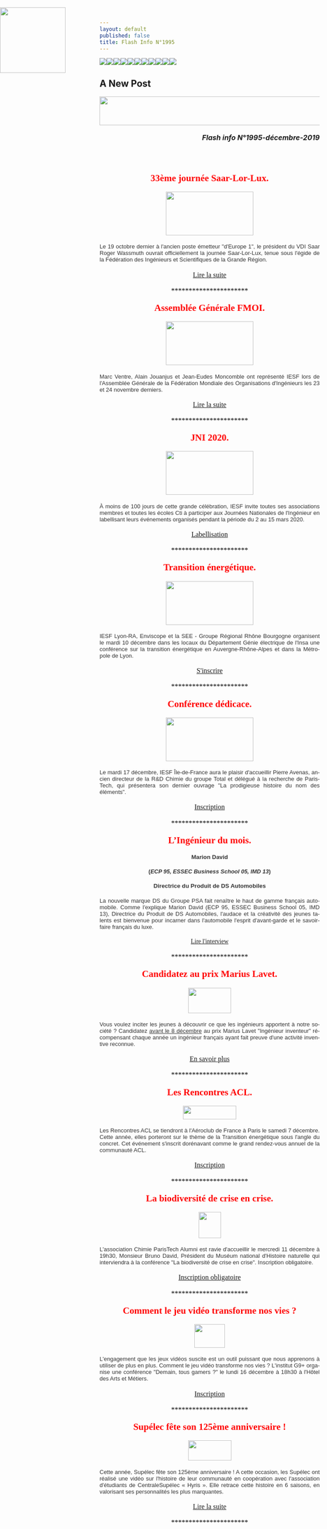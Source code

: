 ```yaml
---
layout: default
published: false
title: Flash Info N°1995
---
```

![]({{site.baseurl}}/media/Flash_Info_N%C2%B01995W_html_3cb8837c.png)![]({{site.baseurl}}/media/Flash_Info_N%C2%B01995W_html_3fdafb60.png)![]({{site.baseurl}}/media/Flash_Info_N%C2%B01995W_html_5e42b503.png)![]({{site.baseurl}}/media/Flash_Info_N%C2%B01995W_html_9b8bbff0.png)![]({{site.baseurl}}/media/Flash_Info_N%C2%B01995W_html_74ea28f8.jpg)![]({{site.baseurl}}/media/Flash_Info_N%C2%B01995W_html_29197c4f.png)![]({{site.baseurl}}/media/Flash_Info_N%C2%B01995W_html_135180c1.png)![]({{site.baseurl}}/media/Flash_Info_N%C2%B01995W_html_ad77f7c6.png)![]({{site.baseurl}}/media/Flash_Info_N%C2%B01995W_html_b96397d2.png)![]({{site.baseurl}}/media/Flash_Info_N%C2%B01995W_html_d59bc1c4.png)![]({{site.baseurl}}/media/Flash_Info_N%C2%B01995W_html_eddf1ba9.jpg)
## A New Post


</HEAD>
<BODY LANG="fr-FR" LINK="#0000ff" DIR="LTR">
<P ALIGN=CENTER STYLE="margin-bottom: 0.19in"><IMG SRC="/media/6250d2e9e2f5155a320c30d46f14d5d9_html_74ea28f8.jpg" NAME="Image 2" ALIGN=BOTTOM WIDTH=680 HEIGHT=66 BORDER=0></P>
<P ALIGN=RIGHT STYLE="margin-bottom: 0.19in"><FONT SIZE=3><I><B>Flash
info N°1995-décembre-2019</B></I></FONT></P>
<P ALIGN=CENTER STYLE="margin-bottom: 0.19in"><BR><BR>
</P>
<P ALIGN=CENTER STYLE="margin-bottom: 0.19in"><FONT COLOR="#ff0000"><FONT FACE="Engravers MT, serif"><FONT SIZE=4 STYLE="font-size: 16pt"><B>33ème
journée Saar-Lor-Lux.</B></FONT></FONT></FONT></P>
<P ALIGN=CENTER STYLE="margin-bottom: 0.19in"><IMG SRC="/media/6250d2e9e2f5155a320c30d46f14d5d9_html_5e42b503.png" NAME="Image 32" ALIGN=BOTTOM WIDTH=200 HEIGHT=100 BORDER=0></P>
<P ALIGN=JUSTIFY STYLE="margin-bottom: 0.19in"><FONT COLOR="#333333"><FONT FACE="Arial, serif"><FONT SIZE=2>Le
19 octobre dernier à l'ancien poste émetteur &quot;d'Europe 1&quot;,
le président du VDI Saar Roger Wassmuth ouvrait officiellement la
journée Saar-Lor-Lux, tenue sous l'égide de la Fédération des
Ingénieurs et Scientifiques de la Grande Région.</FONT></FONT></FONT></P>
<P ALIGN=CENTER STYLE="margin-bottom: 0.19in"><A HREF="https://www.iesf.fr/offres/gestion/actus_752_39284-1766/journee-saar-lor-lux.html"><FONT FACE="Calibri, serif"><FONT SIZE=3>Lire
la suite</FONT></FONT></A></P>
<P ALIGN=CENTER STYLE="margin-bottom: 0.19in"><FONT COLOR="#000000"><FONT FACE="Calibri, serif"><FONT SIZE=3>**********************</FONT></FONT></FONT></P>
<P ALIGN=CENTER STYLE="margin-bottom: 0.19in"><FONT COLOR="#ff0000"><FONT FACE="Engravers MT, serif"><FONT SIZE=4 STYLE="font-size: 16pt"><B>Assemblée
Générale FMOI.</B></FONT></FONT></FONT></P>
<P ALIGN=CENTER STYLE="margin-bottom: 0.19in"><IMG SRC="/media/6250d2e9e2f5155a320c30d46f14d5d9_html_3cb8837c.png" NAME="Image 31" ALIGN=BOTTOM WIDTH=200 HEIGHT=100 BORDER=0></P>
<P ALIGN=JUSTIFY STYLE="margin-bottom: 0.19in"><FONT COLOR="#333333"><FONT FACE="Arial, serif"><FONT SIZE=2>Marc
Ventre, Alain Jouanjus et Jean-Eudes Moncomble ont représenté IESF
lors de l'Assemblée Générale de la Fédération Mondiale des
Organisations d'Ingénieurs les 23 et 24 novembre derniers.</FONT></FONT></FONT></P>
<P ALIGN=CENTER STYLE="margin-bottom: 0.19in"><A HREF="https://www.iesf.fr/offres/gestion/actus_752_39300-1766/iesf-present-a-l-ag-de-la-fmoi.html"><FONT FACE="Calibri, serif"><FONT SIZE=3>Lire
la suite</FONT></FONT></A></P>
<P ALIGN=CENTER STYLE="margin-bottom: 0.19in"><FONT COLOR="#000000"><FONT FACE="Calibri, serif"><FONT SIZE=3>**********************</FONT></FONT></FONT></P>
<P ALIGN=CENTER STYLE="margin-bottom: 0.19in"><FONT COLOR="#ff0000"><FONT FACE="Engravers MT, serif"><FONT SIZE=4 STYLE="font-size: 16pt"><B>JNI
2020.</B></FONT></FONT></FONT></P>
<P ALIGN=CENTER STYLE="margin-bottom: 0.19in"><IMG SRC="/media/6250d2e9e2f5155a320c30d46f14d5d9_html_3fdafb60.png" NAME="Image 30" ALIGN=BOTTOM WIDTH=200 HEIGHT=100 BORDER=0></P>
<P ALIGN=JUSTIFY STYLE="margin-bottom: 0.19in"><FONT COLOR="#333333"><FONT FACE="Arial, serif"><FONT SIZE=2>À
moins de 100 jours de cette grande célébration, IESF invite toutes
ses associations membres et toutes les écoles Cti à participer aux
Journées Nationales de l'Ingénieur en labellisant leurs événements
organisés pendant la période du 2 au 15 mars 2020.</FONT></FONT></FONT></P>
<P ALIGN=CENTER STYLE="margin-bottom: 0.19in"><A HREF="http://jni.iesf.fr/"><FONT FACE="Calibri, serif"><FONT SIZE=3>Labellisation</FONT></FONT></A></P>
<P ALIGN=CENTER STYLE="margin-bottom: 0.19in"><FONT COLOR="#000000"><FONT FACE="Calibri, serif"><FONT SIZE=3>**********************</FONT></FONT></FONT></P>
<P ALIGN=CENTER STYLE="margin-bottom: 0.19in"><FONT COLOR="#ff0000"><FONT FACE="Engravers MT, serif"><FONT SIZE=4 STYLE="font-size: 16pt"><B>Transition
énergétique.</B></FONT></FONT></FONT></P>
<P ALIGN=CENTER STYLE="margin-bottom: 0.19in"><IMG SRC="/media/6250d2e9e2f5155a320c30d46f14d5d9_html_d59bc1c4.png" NAME="Image 22" ALIGN=BOTTOM WIDTH=200 HEIGHT=100 BORDER=0></P>
<P ALIGN=JUSTIFY STYLE="margin-bottom: 0.19in"><FONT COLOR="#333333"><FONT FACE="Arial, serif"><FONT SIZE=2>IESF
Lyon-RA, Enviscope et la SEE - Groupe Régional Rhône Bourgogne
organisent le mardi 10 décembre dans les locaux du Département
Génie électrique de l'Insa une conférence sur la transition
énergétique en Auvergne-Rhône-Alpes et dans la Métropole de Lyon.</FONT></FONT></FONT></P>
<P ALIGN=CENTER STYLE="margin-bottom: 0.19in"><A HREF="https://www.iesf.fr/offres/gestion/events_752_48903_non.html-1/conference-iesf-lyon-ra.html"><FONT FACE="Calibri, serif"><FONT SIZE=3>S'inscrire</FONT></FONT></A></P>
<P ALIGN=CENTER STYLE="margin-bottom: 0.19in"><FONT COLOR="#000000"><FONT FACE="Calibri, serif"><FONT SIZE=3>**********************</FONT></FONT></FONT></P>
<P ALIGN=CENTER STYLE="margin-bottom: 0.19in"><FONT COLOR="#ff0000"><FONT FACE="Engravers MT, serif"><FONT SIZE=4 STYLE="font-size: 16pt"><B>Conférence
dédicace.</B></FONT></FONT></FONT></P>
<P ALIGN=CENTER STYLE="margin-bottom: 0.19in"><IMG SRC="/media/6250d2e9e2f5155a320c30d46f14d5d9_html_a2d0b4f4.png" NAME="Image 20" ALIGN=BOTTOM WIDTH=200 HEIGHT=100 BORDER=0></P>
<P ALIGN=JUSTIFY STYLE="margin-bottom: 0.19in"><FONT COLOR="#333333"><FONT FACE="Arial, serif"><FONT SIZE=2>Le
mardi 17 décembre, IESF Île-de-France aura le plaisir d'accueillir
Pierre Avenas, ancien directeur de la R&amp;D Chimie du groupe Total
et délégué à la recherche de ParisTech, qui présentera son
dernier ouvrage &quot;La prodigieuse histoire du nom des éléments&quot;.</FONT></FONT></FONT></P>
<P ALIGN=CENTER STYLE="margin-bottom: 0.19in"><A HREF="https://www.iesf.fr/offres/gestion/events_752_48889_non-1/conference-iesf-Ile-de-france.html"><FONT FACE="Calibri, serif"><FONT SIZE=3>Inscription</FONT></FONT></A></P>
<P ALIGN=CENTER STYLE="margin-bottom: 0.19in"><A NAME="_GoBack"></A><FONT COLOR="#000000"><FONT FACE="Calibri, serif"><FONT SIZE=3>**********************</FONT></FONT></FONT></P>
<P ALIGN=CENTER STYLE="margin-bottom: 0.19in"><FONT COLOR="#ff0000"><FONT FACE="Engravers MT, serif"><FONT SIZE=4 STYLE="font-size: 16pt"><B>L’Ingénieur
du mois.</B></FONT></FONT></FONT><SPAN CLASS="sd-abs-pos" STYLE="position: absolute; top: 0.38in; left: 0in; width: 150px"><IMG SRC="/media/6250d2e9e2f5155a320c30d46f14d5d9_html_ad77f7c6.png" NAME="Image 18" WIDTH=150 HEIGHT=150 BORDER=0></SPAN></P>
<P ALIGN=CENTER STYLE="margin-bottom: 0.19in"><FONT COLOR="#333333"><FONT FACE="Arial, serif"><FONT SIZE=2 STYLE="font-size: 10pt"><B>Marion
David </B></FONT></FONT></FONT>
</P>
<P ALIGN=CENTER STYLE="margin-bottom: 0.19in"><FONT COLOR="#333333"><FONT FACE="Arial, serif"><FONT SIZE=2><B>(</B></FONT></FONT></FONT><FONT COLOR="#333333"><FONT FACE="Arial, serif"><FONT SIZE=2><I><B>ECP
95, ESSEC Business School 05, IMD 13</B></I></FONT></FONT></FONT><FONT COLOR="#333333"><FONT FACE="Arial, serif"><FONT SIZE=2><B>)</B></FONT></FONT></FONT><FONT COLOR="#333333"><FONT FACE="Arial, serif"><FONT SIZE=2 STYLE="font-size: 10pt"><B>
</B></FONT></FONT></FONT>
</P>
<P ALIGN=CENTER STYLE="margin-bottom: 0.19in"><FONT COLOR="#333333"><FONT FACE="Arial, serif"><FONT SIZE=2 STYLE="font-size: 10pt"><B>Directrice
du Produit de DS Automobiles</B></FONT></FONT></FONT></P>
<P ALIGN=JUSTIFY STYLE="margin-bottom: 0.19in"><FONT COLOR="#333333"><FONT FACE="Arial, serif"><FONT SIZE=2>La
nouvelle marque DS du Groupe PSA fait renaître le haut de gamme
français automobile. Comme l'explique Marion David (ECP 95, ESSEC
Business School 05, IMD 13), Directrice du Produit de DS Automobiles,
l'audace et la créativité des jeunes talents est bienvenue pour
incarner dans l'automobile l'esprit d'avant-garde et le savoir-faire
français du luxe.</FONT></FONT></FONT></P>
<P ALIGN=CENTER STYLE="margin-bottom: 0.19in"><A HREF="http://www.mondedesgrandesecoles.fr/ds-automobiles-la-marque-premium-qui-roule-en-mode-startup/"><FONT FACE="Calibri, serif">Lire
l'interview</FONT></A></P>
<P ALIGN=CENTER STYLE="margin-bottom: 0.19in"><FONT COLOR="#000000"><FONT FACE="Calibri, serif"><FONT SIZE=3>**********************</FONT></FONT></FONT></P>
<P ALIGN=CENTER STYLE="margin-bottom: 0.19in"><FONT COLOR="#ff0000"><FONT FACE="Engravers MT, serif"><FONT SIZE=4 STYLE="font-size: 16pt"><B>Candidatez
au prix Marius Lavet.</B></FONT></FONT></FONT></P>
<P ALIGN=CENTER STYLE="margin-bottom: 0.19in"><IMG SRC="/media/6250d2e9e2f5155a320c30d46f14d5d9_html_b96397d2.png" NAME="Image 17" ALIGN=BOTTOM WIDTH=98 HEIGHT=58 BORDER=0></P>
<P ALIGN=JUSTIFY STYLE="margin-bottom: 0.19in"><FONT COLOR="#333333"><FONT FACE="Arial, serif"><FONT SIZE=2>Vous
voulez inciter les jeunes à découvrir ce que les ingénieurs
apportent à notre société ? Candidatez </FONT></FONT></FONT><FONT COLOR="#333333"><FONT FACE="Arial, serif"><FONT SIZE=2><U>avant
le 8 décembre</U></FONT></FONT></FONT><FONT COLOR="#333333"><FONT FACE="Arial, serif"><FONT SIZE=2>
au prix Marius Lavet &quot;Ingénieur inventeur&quot; récompensant
chaque année un ingénieur français ayant fait preuve d'une
activité inventive reconnue.</FONT></FONT></FONT></P>
<P ALIGN=CENTER STYLE="margin-bottom: 0.19in"><A HREF="https://www.iesf.fr/offres/gestion/actus_752_39275-1884/prix-marius-lavet-2020-appel-a-candidatures.html"><FONT FACE="Calibri, serif"><FONT SIZE=3>En
savoir plus</FONT></FONT></A></P>
<P ALIGN=CENTER STYLE="margin-bottom: 0.19in"><FONT COLOR="#000000"><FONT FACE="Calibri, serif"><FONT SIZE=3>**********************</FONT></FONT></FONT></P>
<P ALIGN=CENTER STYLE="margin-bottom: 0.19in"><FONT COLOR="#ff0000"><FONT FACE="Engravers MT, serif"><FONT SIZE=4 STYLE="font-size: 16pt"><B>Les
Rencontres ACL.</B></FONT></FONT></FONT></P>
<P ALIGN=CENTER STYLE="margin-bottom: 0.19in"><IMG SRC="/media/6250d2e9e2f5155a320c30d46f14d5d9_html_29197c4f.png" NAME="Image 15" ALIGN=BOTTOM WIDTH=122 HEIGHT=31 BORDER=0></P>
<P ALIGN=JUSTIFY STYLE="margin-bottom: 0.19in"><FONT COLOR="#333333"><FONT FACE="Arial, serif"><FONT SIZE=2>Les
Rencontres ACL se tiendront à l'Aéroclub de France à Paris le
samedi 7 décembre. Cette année, elles porteront sur le thème de la
Transition énergétique sous l'angle du concret. Cet événement
s'inscrit dorénavant comme le grand rendez-vous annuel de la
communauté ACL.</FONT></FONT></FONT></P>
<P ALIGN=CENTER STYLE="margin-bottom: 0.19in"><A HREF="https://www.iesf.fr/offres/gestion/events_752_48922_non-1/les-rencontres-acl.html"><FONT FACE="Calibri, serif"><FONT SIZE=3>Inscription</FONT></FONT></A></P>
<P ALIGN=CENTER STYLE="margin-bottom: 0.19in"><FONT COLOR="#000000"><FONT FACE="Calibri, serif"><FONT SIZE=3>**********************</FONT></FONT></FONT></P>
<P ALIGN=CENTER STYLE="margin-bottom: 0.19in"><FONT COLOR="#ff0000"><FONT FACE="Engravers MT, serif"><FONT SIZE=4 STYLE="font-size: 16pt"><B>La
biodiversité de crise en crise.</B></FONT></FONT></FONT></P>
<P ALIGN=CENTER STYLE="margin-bottom: 0.19in"><IMG SRC="/media/6250d2e9e2f5155a320c30d46f14d5d9_html_9b8bbff0.png" NAME="Image 9" ALIGN=BOTTOM WIDTH=51 HEIGHT=60 BORDER=0></P>
<P ALIGN=JUSTIFY STYLE="margin-bottom: 0.19in"><FONT COLOR="#333333"><FONT FACE="Arial, serif"><FONT SIZE=2>L'association
Chimie ParisTech Alumni est ravie d'accueillir le mercredi 11
décembre à 19h30, Monsieur Bruno David,&nbsp;Président du Muséum
national d'Histoire naturelle qui interviendra à la conférence &quot;La
biodiversité de crise en crise&quot;. Inscription obligatoire.</FONT></FONT></FONT></P>
<P ALIGN=CENTER STYLE="margin-bottom: 0.19in"><A HREF="https://www.iesf.fr/offres/gestion/events_752_48940_non-1/conference-chimie-paristech-alumni.html"><FONT FACE="Calibri, serif"><FONT SIZE=3>Inscription
obligatoire</FONT></FONT></A></P>
<P ALIGN=CENTER STYLE="margin-bottom: 0.19in"><FONT COLOR="#000000"><FONT FACE="Calibri, serif"><FONT SIZE=3>**********************</FONT></FONT></FONT></P>
<P ALIGN=CENTER STYLE="margin-bottom: 0.19in"><FONT COLOR="#ff0000"><FONT FACE="Engravers MT, serif"><FONT SIZE=4 STYLE="font-size: 16pt"><B>Comment
le jeu vidéo transforme nos vies ?</B></FONT></FONT></FONT></P>
<P ALIGN=CENTER STYLE="margin-bottom: 0.19in"><IMG SRC="/media/6250d2e9e2f5155a320c30d46f14d5d9_html_eddf1ba9.jpg" NAME="Image 7" ALIGN=BOTTOM WIDTH=70 HEIGHT=54 BORDER=0></P>
<P ALIGN=JUSTIFY STYLE="margin-bottom: 0.19in"><FONT COLOR="#333333"><FONT FACE="Arial, serif"><FONT SIZE=2>L'engagement
que les jeux vidéos suscite est un outil puissant que nous apprenons
à utiliser de plus en plus.&nbsp;Comment le jeu vidéo transforme
nos vies ? L'institut G9+ organise une conférence &quot;Demain, tous
gamers ?&quot; le lundi 16 décembre à 18h30 à l'Hôtel des Arts et
Métiers.</FONT></FONT></FONT></P>
<P ALIGN=CENTER STYLE="margin-bottom: 0.19in"><A HREF="https://www.iesf.fr/offres/gestion/events_752_48941_non-1/conference-l-institut-g9.html"><FONT FACE="Calibri, serif"><FONT SIZE=3>Inscription</FONT></FONT></A></P>
<P ALIGN=CENTER STYLE="margin-bottom: 0.19in"><FONT COLOR="#000000"><FONT FACE="Calibri, serif"><FONT SIZE=3>**********************</FONT></FONT></FONT></P>
<P ALIGN=CENTER STYLE="margin-bottom: 0.19in"><FONT COLOR="#ff0000"><FONT FACE="Engravers MT, serif"><FONT SIZE=4 STYLE="font-size: 16pt"><B>Supélec
fête son 125ème anniversaire !</B></FONT></FONT></FONT></P>
<P ALIGN=CENTER STYLE="margin-bottom: 0.19in"><IMG SRC="/media/6250d2e9e2f5155a320c30d46f14d5d9_html_135180c1.png" NAME="Image 5" ALIGN=BOTTOM WIDTH=99 HEIGHT=46 BORDER=0></P>
<P ALIGN=JUSTIFY STYLE="margin-bottom: 0.19in"><FONT COLOR="#333333"><FONT FACE="Arial, serif"><FONT SIZE=2>Cette
année, Supélec fête son 125ème anniversaire ! A cette occasion,
les Supélec ont réalisé une vidéo sur l'histoire de leur
communauté en coopération avec l'association d'étudiants de
CentraleSupélec « Hyris ». Elle retrace cette histoire en 6
saisons, en valorisant ses personnalités les plus marquantes.</FONT></FONT></FONT></P>
<P ALIGN=CENTER STYLE="margin-bottom: 0.19in"><A HREF="https://www.iesf.fr/offres/gestion/actus_752_39301-1884/supelec-fete-ses-125-ans.html"><FONT FACE="Calibri, serif"><FONT SIZE=3>Lire
la suite</FONT></FONT></A></P>
<P ALIGN=CENTER STYLE="margin-bottom: 0.19in"><FONT COLOR="#000000"><FONT FACE="Calibri, serif"><FONT SIZE=3>**********************</FONT></FONT></FONT></P>
<P ALIGN=CENTER STYLE="margin-bottom: 0.19in"><BR><BR>
</P>
</BODY>

